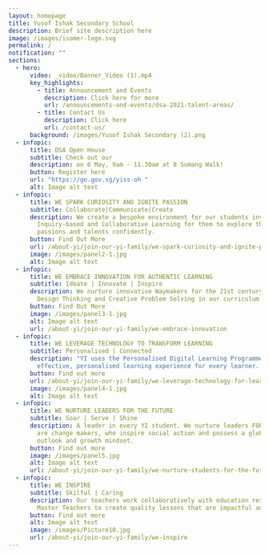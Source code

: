 ```yaml
---
layout: homepage
title: Yusof Ishak Secondary School
description: Brief site description here
image: /images/isomer-logo.svg
permalink: /
notification: ""
sections:
  - hero:
      video: _video/Banner_Video (1).mp4
      key_highlights:
        - title: Announcement and Events
          description: Click here for more
          url: /announcements-and-events/dsa-2021-talent-areas/
        - title: Contact Us
          description: Click here
          url: /contact-us/
      background: /images/Yusof Ishak Secondary (2).png
  - infopic:
      title: DSA Open House
      subtitle: Check out our
      description: on 6 May, 9am - 11.30am at 8 Sumang Walk!
      button: Register here
      url: "https://go.gov.sg/yiss-oh "
      alt: Image alt text
  - infopic:
      title: WE SPARK CURIOSITY AND IGNITE PASSION
      subtitle: Collaborate|Communicate|Create
      description: We create a bespoke environment for our students involving
        Inquiry-based and Collaborative Learning for them to explore their
        passions and talents confidently.
      button: Find Out More
      url: /about-yi/join-our-yi-family/we-spark-curiosity-and-ignite-passion/
      image: /images/panel2-1.jpg
      alt: Image alt text
  - infopic:
      title: WE EMBRACE INNOVATION FOR AUTHENTIC LEARNING
      subtitle: Ideate | Innovate | Inspire
      description: We nurture innovative Waymakers for the 21st century by involving
        Design Thinking and Creative Problem Solving in our curriculum.
      button: Find Out More
      image: /images/panel3-1.jpg
      alt: Image alt text
      url: /about-yi/join-our-yi-family/we-embrace-innovation
  - infopic:
      title: WE LEVERAGE TECHNOLOGY TO TRANSFORM LEARNING
      subtitle: Personalised | Connected
      description: "YI uses the Personalised Digital Learning Programme to provide
        effective, personalised learning experience for every learner. "
      button: Find out more
      url: /about-yi/join-our-yi-family/we-leverage-technology-for-learning
      image: /images/panel4-1.jpg
      alt: Image alt text
  - infopic:
      title: WE NURTURE LEADERS FOR THE FUTURE
      subtitle: Soar | Serve | Shine
      description: A leader in every YI student. We nurture leaders FOR tomorrow who
        are change makers, who inspire social action and possess a global
        outlook and growth mindset.
      button: Find out more
      image: /images/panel5.jpg
      alt: Image alt text
      url: /about-yi/join-our-yi-family/we-nurture-students-for-the-future
  - infopic:
      title: WE INSPIRE
      subtitle: Skilful | Caring
      description: Our teachers work collaboratively with education researchers and
        Master Teachers to create quality lessons that are impactful and fun.
      button: Find out more
      alt: Image alt text
      image: /images/Picture10.jpg
      url: /about-yi/join-our-yi-family/we-inspire
---
```

